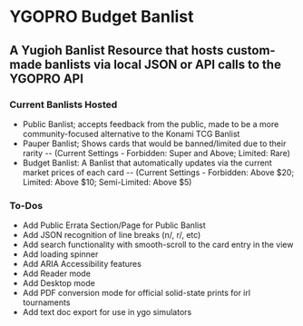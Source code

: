 # YGOPRO Budget Banlist

## A Yugioh Banlist Resource that hosts custom-made banlists via local JSON or API calls to the YGOPRO API

### Current Banlists Hosted

- Public Banlist; accepts feedback from the public, made to be a more community-focused alternative to the Konami TCG Banlist
- Pauper Banlist; Shows cards that would be banned/limited due to their rarity
  -- (Current Settings - Forbidden: Super and Above; Limited: Rare)
- Budget Banlist: A Banlist that automatically updates via the current market prices of each card
  -- (Current Settings - Forbidden: Above $20; Limited: Above $10; Semi-Limited: Above $5)

### To-Dos

- Add Public Errata Section/Page for Public Banlist
- Add JSON recognition of line breaks (n/, r/, etc)
- Add search functionality with smooth-scroll to the card entry in the view
- Add loading spinner
- Add ARIA Accessibility features
- Add Reader mode
- Add Desktop mode
- Add PDF conversion mode for official solid-state prints for irl tournaments
- Add text doc export for use in ygo simulators
